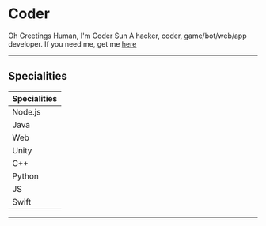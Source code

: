 # Coder
Oh Greetings Human,
I'm Coder Sun
A hacker, coder, game/bot/web/app developer.
If you need me, get me [here](mailto:postmanmail1@gmail.com)

***

## Specialities
|Specialities|
|------------|
|Node.js|
|Java|
|Web|
|Unity|
|C++|
|Python|
|JS|
|Swift|

***
